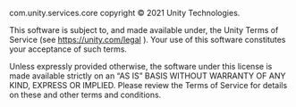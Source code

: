 com.unity.services.core copyright © 2021 Unity Technologies.

This software is subject to, and made available under, the Unity Terms of Service (see https://unity.com/legal ). Your use of this software constitutes your acceptance of such terms.

Unless expressly provided otherwise, the software under this license is made available strictly on an “AS IS” BASIS WITHOUT WARRANTY OF ANY KIND, EXPRESS OR IMPLIED. Please review the Terms of Service for details on these and other terms and conditions.

